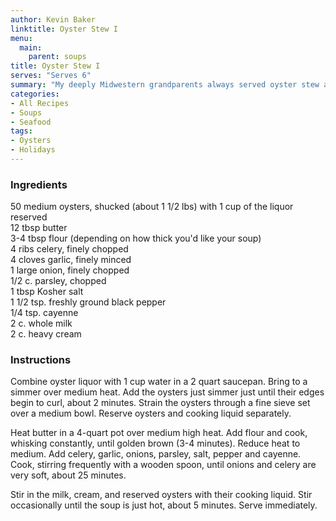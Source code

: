 ```yaml
---
author: Kevin Baker
linktitle: Oyster Stew I
menu:
  main:
    parent: soups
title: Oyster Stew I
serves: "Serves 6"
summary: "My deeply Midwestern grandparents always served oyster stew at Christmas. In those days, fresh oysters weren’t to be found in rural Iowa, and I have no idea where this tradition came from. Canned oysters not withstanding, this dish captured my imagination. I have never stopped loving its buttery richness and simple elegance. This recipe, from the famed Antoine’s restaurant in New Orleans, is certainly richer than my grandmother’s. I think you’ll like it."
categories:
- All Recipes
- Soups
- Seafood
tags:
- Oysters
- Holidays
---
```

### Ingredients

<div class="ingredient-list">

50 medium oysters, shucked (about 1 1/2 lbs) with 1 cup of the liquor reserved  
12 tbsp butter  
3-4 tbsp flour  (depending on how thick you'd like your soup)  
4 ribs celery, finely chopped  
4 cloves garlic, finely minced  
1 large onion, finely chopped  
1/2 c. parsley, chopped  
1 tbsp Kosher salt  
1 1/2 tsp. freshly ground black pepper  
1/4 tsp. cayenne  
2 c. whole milk  
2 c. heavy cream  

</div>

### Instructions

Combine oyster liquor with 1 cup water in a 2 quart saucepan. Bring to a simmer over medium heat. Add the oysters just simmer just until their edges begin to curl, about 2 minutes. Strain the oysters through a fine sieve set over a medium bowl. Reserve oysters and cooking liquid separately.

Heat butter in a 4-quart pot over medium high heat. Add flour and cook, whisking constantly, until golden brown (3-4 minutes). Reduce heat to medium. Add celery, garlic, onions, parsley, salt, pepper and cayenne. Cook, stirring frequently with a wooden spoon, until onions and celery are very soft, about 25 minutes.

Stir in the milk, cream, and reserved oysters with their cooking liquid. Stir occasionally until the soup is just hot, about 5 minutes. Serve immediately.
